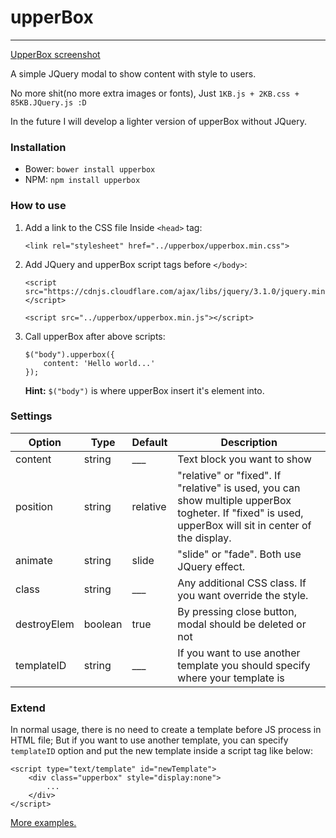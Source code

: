 # upperBox

------

[UpperBox screenshot](screenshot.jpg)

A simple JQuery modal to show content with style to users.

No more shit(no more extra images or fonts), Just `1KB.js + 2KB.css + 85KB.JQuery.js :D`

In the future I will develop a lighter version of upperBox without JQuery.

### Installation
- Bower:
	`bower install upperbox`
- NPM:
	`npm install upperbox`

### How to use
1. Add a link to the CSS file Inside `<head>` tag:

	`<link rel="stylesheet" href="../upperbox/upperbox.min.css">`

2. Add JQuery and upperBox script tags before `</body>`:

	````
	<script src="https://cdnjs.cloudflare.com/ajax/libs/jquery/3.1.0/jquery.min.js"></script>

	<script src="../upperbox/upperbox.min.js"></script>
	````

3. Call upperBox after above scripts:

	````
	$("body").upperbox({
		content: 'Hello world...'
	});
	````
	__Hint:__ `$("body")` is where upperBox insert it's element into.

### Settings


Option | Type | Default | Description
------ | ---- | ------- | -----------
content | string | ___ | Text block you want to show
position | string | relative | "relative" or "fixed". If "relative" is used, you can show multiple upperBox togheter. If "fixed" is used, upperBox will sit in center of the display.
animate | string | slide | "slide" or "fade". Both use JQuery effect.
class | string | ___ | Any additional CSS class. If you want override the style.
destroyElem | boolean | true | By pressing close button, modal should be deleted or not
templateID | string | ___ | If you want to use another template you should specify where your template is

### Extend
In normal usage, there is no need to create a template before JS process in HTML file; But if you want to use another template, you can specify `templateID` option and put the new template inside a script tag like below:
````
<script type="text/template" id="newTemplate">
	<div class="upperbox" style="display:none">
		...
	</div>
</script>
````
[More examples.](https://github.com/Pooria-H/upperBox/tree/master/examples)
